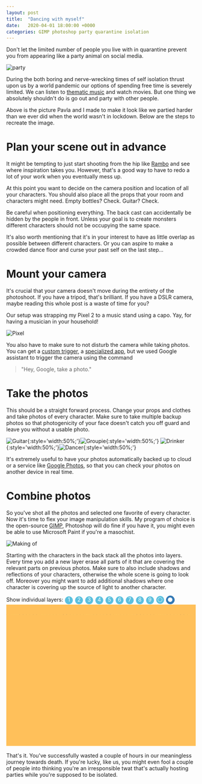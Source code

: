 ```yaml
---
layout: post
title:  "Dancing with myself"
date:   2020-04-01 18:00:00 +0000
categories: GIMP photoshop party quarantine isolation
---
```


Don't let the limited number of people you live with in quarantine prevent you from appearing like a party animal on social media.

![party]({{"/assets/quarantine_party/party.jpg"}})

During the both boring and nerve-wrecking times of self isolation thrust upon us by a world pandemic our options of spending free time is severely limited. We can listen to [thematic music][playlist] and watch movies. But one thing we absolutely shouldn't do is go out and party with other people.

Above is the picture Pavla and I made to make it look like we partied harder than we ever did when the world wasn't in lockdown. Below are the steps to recreate the image.

[playlist]: https://music.youtube.com/playlist?list=PLpkaJOXe4OxFX6OEOaID0nJvKM2v3ffFK
[pandemic-movie]: https://www.imdb.com/title/tt3774802/

# Plan your scene out in advance

It might be tempting to just start shooting from the hip like [Rambo][rambo] and see where inspiration takes you. However, that's a good way to have to redo a lot of your work when you eventually mess up.

[rambo]: https://giphy.com/gifs/animated-rambo-gifmania-ql2lUYvISjpaE/fullscreen

At this point you want to decide on the camera position and location of all your characters. You should also place all the props that your room and characters might need. Empty bottles? Check. Guitar? Check.

Be careful when positioning everything. The back cast can accidentally be hidden by the people in front. Unless your goal is to create monsters different characters should not be occupying the same space. 

It's also worth mentioning that it's in your interest to have as little overlap as possible between different characters. Or you can aspire to make a crowded dance floor and curse your past self on the last step...

# Mount your camera

It's crucial that your camera doesn't move during the entirety of the photoshoot. If you have a tripod, that's brilliant. If you have a DSLR camera, maybe reading this whole post is a waste of time for you?

Our setup was strapping my Pixel 2 to a music stand using a capo. Yay, for having a musician in your household!

![Pixel]({{"/assets/quarantine_party/pixel.jpg"}})

You also have to make sure to not disturb the camera while taking photos. You can get a [custom trigger][remote], a [specialized app][timer-app], but we used Google assistant to trigger the camera using the command

> "Hey, Google, take a photo."

[remote]: https://www.amazon.co.uk/dp/B07515QVG6
[timer-app]: https://play.google.com/store/apps/details?id=com.vlysov.auto.selfie.camera&hl=en

# Take the photos

This should be a straight forward process. Change your props and clothes and take photos of every character. Make sure to take multiple backup photos so that photogenicity of your face doesn't catch you off guard and leave you without a usable photo.
 
![Guitar]({{"/assets/quarantine_party/guitar.gif"}}){:style='width:50%;'}![Groupie]({{"/assets/quarantine_party/groupie.gif"}}){:style='width:50%;'}
![Drinker]({{"/assets/quarantine_party/drinker.gif"}}){:style='width:50%;'}![Dancer]({{"/assets/quarantine_party/dancers.gif"}}){:style='width:50%;'}

It's extremely useful to have your photos automatically backed up to cloud or a service like [Google Photos](https://photos.google.com), so that you can check your photos on another device in real time.

# Combine photos

So you've shot all the photos and selected one favorite of every character. Now it's time to flex your image manipulation skills. My program of choice is the open-source [GIMP][gimp], Photoshop will do fine if you have it, you might even be able to use Microsoft Paint if you're a masochist. 

[gimp]: https://gimp.org

![Making of]({{"/assets/quarantine_party/making_of.gif"}})

Starting with the characters in the back stack all the photos into layers. Every time you add a new layer erase all parts of it that are covering the relevant parts on previous photos. Make sure to also include shadows and reflections of your characters, otherwise the whole scene is going to look off. Moreover you might want to add additional shadows where one character is covering up the source of light to another character.

<div id="toggleLayers">
	Show individual layers:
	<input type="checkbox" value="1" id="layer1" onchange="showhide(event)"><label for="layer1">1</label>
	<input type="checkbox" value="2" id="layer2" onchange="showhide(event)"><label for="layer2">2</label>
	<input type="checkbox" value="3" id="layer3" onchange="showhide(event)"><label for="layer3">3</label>
	<input type="checkbox" value="4" id="layer4" onchange="showhide(event)"><label for="layer4">4</label>
	<input type="checkbox" value="5" id="layer5" onchange="showhide(event)"><label for="layer5">5</label>
	<input type="checkbox" value="6" id="layer6" onchange="showhide(event)"><label for="layer6">6</label>
	<input type="checkbox" value="7" id="layer7" onchange="showhide(event)"><label for="layer7">7</label>
	<input type="checkbox" value="8" id="layer8" onchange="showhide(event)"><label for="layer8">8</label>
	<input type="checkbox" value="9" id="layer9" onchange="showhide(event)"><label for="layer9">9</label>
	<label onclick="hideAll()" title='Hide all'>⚪</label>
	<input type="checkbox" checked/>
	<label onclick="showAll()" title='Show all'>⚫</label>
</div>

<div id="display">
	<img src="/assets/quarantine_party/layers/bg.png" style="z-index: -1; position: relative;">
</div>

That's it. You've successfully wasted a couple of hours in our meaningless journey towards death. If you're lucky, like us, you might even fool a couple of people into thinking you're an irresponsible twat that's actually hosting parties while you're supposed to be isolated.

<script>
	let allImages = {};
	function showhide(event) {
		console.log(event);
		let num = event.target.value;
		let show = event.target.checked;
		if (show && allImages[num] === undefined) {
			showPic(num);
		}
		if (!show && allImages[num] != undefined) {
			hidePic(num);
		}
	}
	function showPic(num) {
		allImages[num] = document.createElement('img');
		allImages[num].src = '{{"/assets/quarantine_party/layers/"}}' + num + '.png';
		allImages[num].style = 'z-index: ' + num;
		document.getElementById('display').appendChild(allImages[num]);
	}
	function hidePic(num) {
		allImages[num].remove();
		allImages[num] = undefined;
	}
	function showAll() {
		for (let i = 1; i <= 9; i++) {
			let inp = document.getElementById('layer' + i);
			if (!inp.checked) inp.click();
		}
	}
	function hideAll() {
		for (let i = 1; i <= 9; i++) {
			let inp = document.getElementById('layer' + i);
			if (inp.checked) inp.click();
		}
	}
</script>
<style>
	#display {
		width: 100%;
		position: relative;
	}
	#display img {
		position: absolute;
		top: 0;
		left: 0;
	}
	#toggleLayers input {
		display: none;
	}
	#toggleLayers input:checked + label {
	    background-color: #337ab7;
	    border-color: #2e6da4;
	}
	#toggleLayers label {
	    background-color: #5bc0de;
	    border-color: #46b8da;
	    color: white;
		cursor: pointer;
		display: inline-block;
		border-radius: 1em;
		border: 1px solid;
		width: 1.5em;
		height: 1.5em;
		text-align: center;
	}
</style>